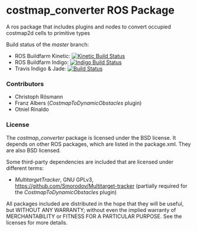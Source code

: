 costmap_converter ROS Package
=============================

A ros package that includes plugins and nodes to convert occupied costmap2d cells to primitive types

Build status of the *master* branch:
- ROS Buildfarm Kinetic: [![Kinetic Build Status](http://build.ros.org/buildStatus/icon?job=Kdev__costmap_converter__ubuntu_xenial_amd64)](http://build.ros.org/job/Kdev__costmap_converter__ubuntu_xenial_amd64/)
- ROS Buildfarm Indigo: [![Indigo Build Status](http://build.ros.org/buildStatus/icon?job=Idev__costmap_converter__ubuntu_trusty_amd64)](http://build.ros.org/job/Idev__costmap_converter__ubuntu_trusty_amd64/)
- Travis Indigo & Jade: [![Build Status](https://travis-ci.org/rst-tu-dortmund/costmap_converter.svg?branch=master)](https://travis-ci.org/rst-tu-dortmund/costmap_converter)


### Contributors

- Christoph Rösmann
- Franz Albers (*CostmapToDynamicObstacles* plugin)
- Otniel Rinaldo


### License

The *costmap_converter* package is licensed under the BSD license.
It depends on other ROS packages, which are listed in the package.xml. They are also BSD licensed.

Some third-party dependencies are included that are licensed under different terms:
 - *MultitargetTracker*, GNU GPLv3, https://github.com/Smorodov/Multitarget-tracker
   (partially required for the *CostmapToDynamicObstacles* plugin)

All packages included are distributed in the hope that they will be useful, but WITHOUT ANY WARRANTY; without even the implied warranty of MERCHANTABILITY or FITNESS FOR A PARTICULAR PURPOSE. See the licenses for more details.



